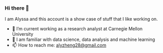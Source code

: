 ### Hi there 👋

I am Alyssa and this account is a show case of stuff that I like working on.

- 🔭 I’m current working as a research analyst at Carnegie Mellon University
- 🌱 I am familiar with data science, data analysis and machine learning
- 📫 How to reach me: alyzheng28@gmail.com
